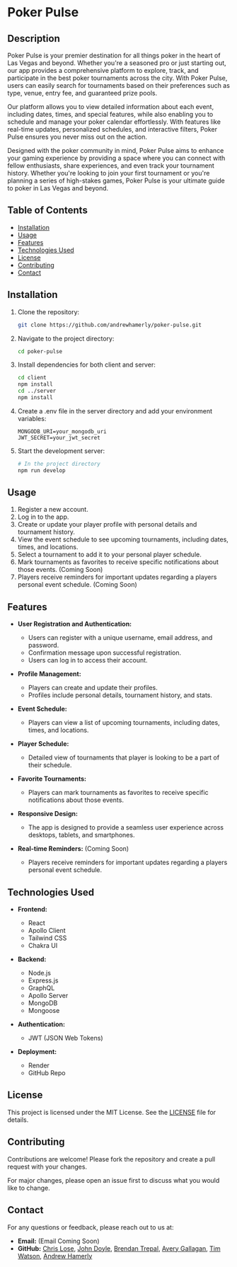 # Poker Pulse

## Description
Poker Pulse is your premier destination for all things poker in the heart of Las Vegas and beyond. Whether you're a seasoned pro or just starting out, our app provides a comprehensive platform to explore, track, and participate in the best poker tournaments across the city. With Poker Pulse, users can easily search for tournaments based on their preferences such as type, venue, entry fee, and guaranteed prize pools.

Our platform allows you to view detailed information about each event, including dates, times, and special features, while also enabling you to schedule and manage your poker calendar effortlessly. With features like real-time updates, personalized schedules, and interactive filters, Poker Pulse ensures you never miss out on the action.

Designed with the poker community in mind, Poker Pulse aims to enhance your gaming experience by providing a space where you can connect with fellow enthusiasts, share experiences, and even track your tournament history. Whether you're looking to join your first tournament or you're planning a series of high-stakes games, Poker Pulse is your ultimate guide to poker in Las Vegas and beyond.

## Table of Contents
- [Installation](#installation)
- [Usage](#usage)
- [Features](#features)
- [Technologies Used](#technologies-used)
- [License](#license)
- [Contributing](#contributing)
- [Contact](#contact)

## Installation

1. Clone the repository:
   ```sh
   git clone https://github.com/andrewhamerly/poker-pulse.git
   ```
2. Navigate to the project directory:
   ```sh
   cd poker-pulse
   ```
3. Install dependencies for both client and server:
   ```sh
   cd client
   npm install
   cd ../server
   npm install
   ```

4. Create a .env file in the server directory and add your environment variables:
   ```env
   MONGODB_URI=your_mongodb_uri
   JWT_SECRET=your_jwt_secret
   ```

5. Start the development server:
   ```sh
   # In the project directory
   npm run develop
   ```

## Usage
1. Register a new account.
2. Log in to the app.
3. Create or update your player profile with personal details and tournament history.
4. View the event schedule to see upcoming tournaments, including dates, times, and locations.
5. Select a tournament to add it to your personal player schedule.
6. Mark tournaments as favorites to receive specific notifications about those events. (Coming Soon)
7. Players receive reminders for important updates regarding a players personal event schedule. (Coming Soon)

## Features
- **User Registration and Authentication:**
  - Users can register with a unique username, email address, and password.
  - Confirmation message upon successful registration.
  - Users can log in to access their account.

- **Profile Management:**
  - Players can create and update their profiles.
  - Profiles include personal details, tournament history, and stats.

- **Event Schedule:**
  - Players can view a list of upcoming tournaments, including dates, times, and locations.

- **Player Schedule:**
  - Detailed view of tournaments that player is looking to be a part of their schedule.

- **Favorite Tournaments:**
  - Players can mark tournaments as favorites to receive specific notifications about those events.

- **Responsive Design:**
  - The app is designed to provide a seamless user experience across desktops, tablets, and smartphones.
 
- **Real-time Reminders:** (Coming Soon)
  - Players receive reminders for important updates regarding a players personal event schedule.

## Technologies Used
- **Frontend:**
  - React
  - Apollo Client
  - Tailwind CSS
  - Chakra UI

- **Backend:**
  - Node.js
  - Express.js
  - GraphQL
  - Apollo Server
  - MongoDB
  - Mongoose

- **Authentication:**
  - JWT (JSON Web Tokens)

- **Deployment:**
  - Render
  - GitHub Repo

## License
This project is licensed under the MIT License. See the [LICENSE](LICENSE) file for details.

## Contributing
Contributions are welcome! Please fork the repository and create a pull request with your changes. 

For major changes, please open an issue first to discuss what you would like to change.

## Contact
For any questions or feedback, please reach out to us at:
- **Email:** (Email Coming Soon)
- **GitHub:** [Chris Lose](https://github.com/chrislose23), [John Doyle](https://github.com/JohnTD796), [Brendan Trepal](https://github.com/BeeCeeTee), [Avery Gallagan](https://github.com/averygallagan), [Tim Watson](https://github.com/tawatson02), [Andrew Hamerly](https://github.com/andrewhamerly)
